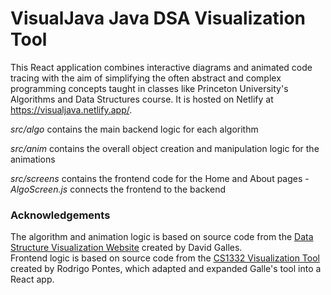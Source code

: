 # VisualJava Java DSA Visualization Tool
This React application combines interactive diagrams and animated code tracing with the aim of simplifying the often abstract and complex programming concepts 
taught in classes like Princeton University's Algorithms and Data Structures course. It is hosted on Netlify at https://visualjava.netlify.app/.

*src/algo* contains the main backend logic for each algorithm

*src/anim* contains the overall object creation and manipulation logic for the animations

*src/screens* contains the frontend code for the Home and About pages - *AlgoScreen.js* connects the frontend to the backend

### Acknowledgements
The algorithm and animation logic is based on source code from the [Data Structure Visualization Website](https://www.cs.usfca.edu/~galles/visualization) created by David Galles.
<br>Frontend logic is based on source code from the [CS1332 Visualization Tool](https://github.com/RodrigoDLPontes/visualization-tool) created by Rodrigo Pontes, which adapted and expanded Galle's tool into a React app.
